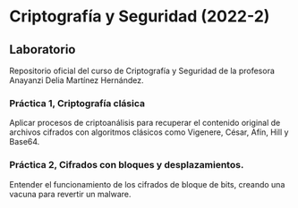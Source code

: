 # Criptografía y Seguridad (2022-2)
## Laboratorio

Repositorio oficial del curso de Criptografía y Seguridad de la profesora Anayanzi Delia Martínez Hernández.

### Práctica 1, Criptografía clásica

Aplicar procesos de criptoanálisis para recuperar el contenido original de archivos cifrados con algoritmos clásicos como Vigenere, César, Afín, Hill y Base64.

### Práctica 2, Cifrados con bloques y desplazamientos.

Entender el funcionamiento de los cifrados de bloque de bits, creando una vacuna para revertir un malware.
